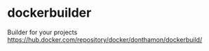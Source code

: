 # dockerbuilder
Builder for your projects
https://hub.docker.com/repository/docker/donthamon/dockerbuild/
